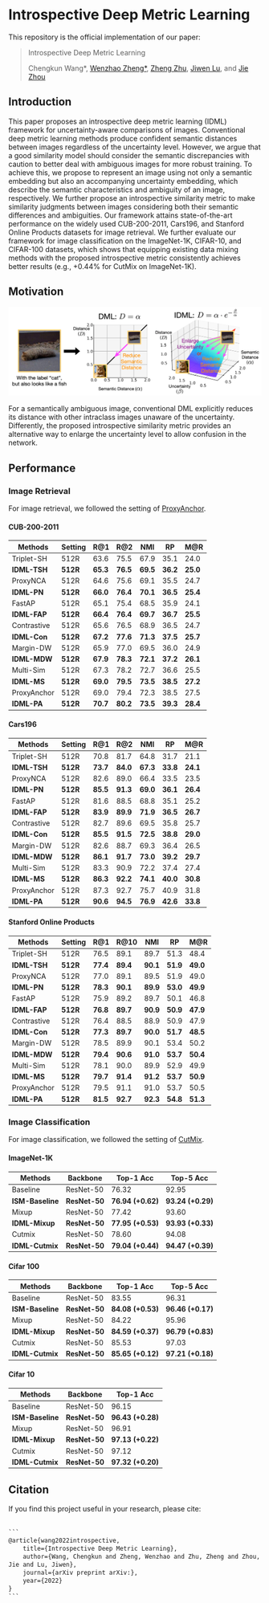 # Introspective Deep Metric Learning

This repository is the official implementation of our paper:

>  Introspective Deep Metric Learning
>
> Chengkun Wang\*, [Wenzhao Zheng\*](https://scholar.google.com/citations?user=LdK9scgAAAAJ&hl=en), [Zheng Zhu](http://www.zhengzhu.net/), [Jiwen Lu](http://ivg.au.tsinghua.edu.cn/Jiwen_Lu/), and [Jie Zhou](https://scholar.google.com/citations?user=6a79aPwAAAAJ&hl=en&authuser=1)

## Introduction

This paper proposes an introspective deep metric learning (IDML) framework for uncertainty-aware comparisons of images. Conventional deep metric learning methods produce confident semantic distances between images regardless of the uncertainty level. However, we argue that a good similarity model should consider the semantic discrepancies with caution to better deal with ambiguous images for more robust training. To achieve this, we propose to represent an image using not only a semantic embedding but also an accompanying uncertainty embedding, which describe the semantic characteristics and ambiguity of an image, respectively. We further propose an introspective similarity metric to make similarity judgments between images considering both their semantic differences and ambiguities. Our framework attains state-of-the-art performance on the widely used CUB-200-2011, Cars196, and Stanford Online Products datasets for image retrieval. We further evaluate our framework for image classification on the ImageNet-1K, CIFAR-10, and CIFAR-100 datasets, which shows that equipping existing data mixing methods with the proposed introspective metric consistently achieves better results (e.g., +0.44% for CutMix on ImageNet-1K).

## Motivation

![motivation](./motivation.png)

For a semantically ambiguous image, conventional DML explicitly reduces its distance with other intraclass images unaware of the uncertainty.
Differently, the proposed introspective similarity metric provides an alternative way to enlarge the uncertainty level to allow confusion in the network.  

## Performance

### Image Retrieval

For image retrieval, we followed the setting of [ProxyAnchor](https://github.com/tjddus9597/Proxy-Anchor-CVPR2020).

#### CUB-200-2011
| Methods      | Setting  | R@1      | R@2      | NMI      | RP       | M@R      |
| ------------ | -------- | -------- | -------- | -------- | -------- | -------- |
| Triplet-SH   | 512R     | 63.6     | 75.5     | 67.9     | 35.1     | 24.0     |
| **IDML-TSH** | **512R** | **65.3** | **76.5** | **69.5** | **36.2** | **25.0** |
| ProxyNCA     | 512R     | 64.6     | 75.6     | 69.1     | 35.5     | 24.7     |
| **IDML-PN**  | **512R** | **66.0** | **76.4** | **70.1** | **36.5** | **25.4** |
| FastAP       | 512R     | 65.1     | 75.4     | 68.5     | 35.9     | 24.1     |
| **IDML-FAP** | **512R** | **66.4** | **76.4** | **69.7** | **36.7** | **25.5** |
| Contrastive  | 512R     | 65.6     | 76.5     | 68.9     | 36.5     | 24.7     |
| **IDML-Con** | **512R** | **67.2** | **77.6** | **71.3** | **37.5** | **25.7** |
| Margin-DW    | 512R     | 65.9     | 77.0     | 69.5     | 36.0     | 24.9     |
| **IDML-MDW** | **512R** | **67.9** | **78.3** | **72.1** | **37.2** | **26.1** |
| Multi-Sim    | 512R     | 67.3     | 78.2     | 72.7     | 36.6     | 25.5     |
| **IDML-MS**  | **512R** | **69.0** | **79.5** | **73.5** | **38.5** | **27.2** |
| ProxyAnchor  | 512R     | 69.0     | 79.4     | 72.3     | 38.5     | 27.5     |
| **IDML-PA**  | **512R** | **70.7** | **80.2** | **73.5** | **39.3** | **28.4** |

#### Cars196
| Methods      | Setting  | R@1      | R@2      | NMI      | RP       | M@R      |
| ------------ | -------- | -------- | -------- | -------- | -------- | -------- |
| Triplet-SH   | 512R     | 70.8     | 81.7     | 64.8     | 31.7     | 21.1     |
| **IDML-TSH** | **512R** | **73.7** | **84.0** | **67.3** | **33.8** | **24.1** |
| ProxyNCA     | 512R     | 82.6     | 89.0     | 66.4     | 33.5     | 23.5     |
| **IDML-PN**  | **512R** | **85.5** | **91.3** | **69.0** | **36.1** | **26.4** |
| FastAP       | 512R     | 81.6     | 88.5     | 68.8     | 35.1     | 25.2     |
| **IDML-FAP** | **512R** | **83.9** | **89.9** | **71.9** | **36.5** | **26.7** |
| Contrastive  | 512R     | 82.7     | 89.6     | 69.5     | 35.8     | 25.7     |
| **IDML-Con** | **512R** | **85.5** | **91.5** | **72.5** | **38.8** | **29.0** |
| Margin-DW    | 512R     | 82.6     | 88.7     | 69.3     | 36.4     | 26.5     |
| **IDML-MDW** | **512R** | **86.1** | **91.7** | **73.0** | **39.2** | **29.7** |
| Multi-Sim    | 512R     | 83.3     | 90.9     | 72.2     | 37.4     | 27.4     |
| **IDML-MS**  | **512R** | **86.3** | **92.2** | **74.1** | **40.0** | **30.8** |
| ProxyAnchor  | 512R     | 87.3     | 92.7     | 75.7     | 40.9     | 31.8     |
| **IDML-PA**  | **512R** | **90.6** | **94.5** | **76.9** | **42.6** | **33.8** |


#### Stanford Online Products
| Methods      | Setting  | R@1      | R@10     | NMI      | RP       | M@R      |
| ------------ | -------- | -------- | -------- | -------- | -------- | -------- |
| Triplet-SH   | 512R     | 76.5     | 89.1     | 89.7     | 51.3     | 48.4     |
| **IDML-TSH** | **512R** | **77.4** | **89.4** | **90.1** | **51.9** | **49.0** |
| ProxyNCA     | 512R     | 77.0     | 89.1     | 89.5     | 51.9     | 49.0     |
| **IDML-PN**  | **512R** | **78.3** | **90.1** | **89.9** | **53.0** | **49.9** |
| FastAP       | 512R     | 75.9     | 89.2     | 89.7     | 50.1     | 46.8     |
| **IDML-FAP** | **512R** | **76.8** | **89.7** | **90.9** | **50.9** | **47.9** |
| Contrastive  | 512R     | 76.4     | 88.5     | 88.9     | 50.9     | 47.9     |
| **IDML-Con** | **512R** | **77.3** | **89.7** | **90.0** | **51.7** | **48.5** |
| Margin-DW    | 512R     | 78.5     | 89.9     | 90.1     | 53.4     | 50.2     |
| **IDML-MDW** | **512R** | **79.4** | **90.6** | **91.0** | **53.7** | **50.4** |
| Multi-Sim    | 512R     | 78.1     | 90.0     | 89.9     | 52.9     | 49.9     |
| **IDML-MS**  | **512R** | **79.7** | **91.4** | **91.2** | **53.7** | **50.9** |
| ProxyAnchor  | 512R     | 79.5     | 91.1     | 91.0     | 53.7     | 50.5     |
| **IDML-PA**  | **512R** | **81.5** | **92.7** | **92.3** | **54.8** | **51.3** |




### Image Classification

For image classification, we followed the setting of [CutMix](https://github.com/clovaai/CutMix-PyTorch).

#### ImageNet-1K

| Methods          | Backbone      | Top-1 Acc         | Top-5 Acc         |
| ---------------- | ------------- | ----------------- | ----------------- |
| Baseline         | ResNet-50     | 76.32             | 92.95             |
| **ISM-Baseline** | **ResNet-50** | **76.94 (+0.62)** | **93.24 (+0.29)** |
| Mixup            | ResNet-50     | 77.42             | 93.60             |
| **IDML-Mixup**   | **ResNet-50** | **77.95 (+0.53)** | **93.93 (+0.33)** |
| Cutmix           | ResNet-50     | 78.60             | 94.08             |
| **IDML-Cutmix**  | **ResNet-50** | **79.04 (+0.44)** | **94.47 (+0.39)** |

#### Cifar 100
| Methods          | Backbone      | Top-1 Acc         | Top-5 Acc         |
| ---------------- | ------------- | ----------------- | ----------------- |
| Baseline         | ResNet-50     | 83.55             | 96.31             |
| **ISM-Baseline** | **ResNet-50** | **84.08 (+0.53)** | **96.46 (+0.17)** |
| Mixup            | ResNet-50     | 84.22             | 95.96             |
| **IDML-Mixup**   | **ResNet-50** | **84.59 (+0.37)** | **96.79 (+0.83)** |
| Cutmix           | ResNet-50     | 85.53             | 97.03             |
| **IDML-Cutmix**  | **ResNet-50** | **85.65 (+0.12)** | **97.21 (+0.18)** |

#### Cifar 10
| Methods          | Backbone      | Top-1 Acc         |
| ---------------- | ------------- | ----------------- |
| Baseline         | ResNet-50     | 96.15             |
| **ISM-Baseline** | **ResNet-50** | **96.43 (+0.28)** |
| Mixup            | ResNet-50     | 96.91             |
| **IDML-Mixup**   | **ResNet-50** | **97.13 (+0.22)** |
| Cutmix           | ResNet-50     | 97.12             |
| **IDML-Cutmix**  | **ResNet-50** | **97.32 (+0.20)** |



## Citation

If you find this project useful in your research, please cite:

````

```
@article{wang2022introspective,
    title={Introspective Deep Metric Learning},
    author={Wang, Chengkun and Zheng, Wenzhao and Zhu, Zheng and Zhou, Jie and Lu, Jiwen},
    journal={arXiv preprint arXiv:},
    year={2022}
}
```
````
